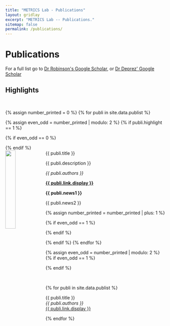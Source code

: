 ```yaml
---
title: "METRICS Lab - Publications"
layout: gridlay
excerpt: "METRICS Lab -- Publications."
sitemap: false
permalink: /publications/
---
```



# Publications
For a full list go to [Dr Robinson's Google Scholar](https://scholar.google.co.uk/citations?user=WXAAOb0AAAAJ&hl=en), or [Dr Deprez' Google Scholar](https://scholar.google.co.uk/citations?user=qtojUaIAAAAJ&hl=en)
<br>
## Highlights
<br>


{% assign number_printed = 0 %}
{% for publi in site.data.publist %}

{% assign even_odd = number_printed | modulo: 2 %}
{% if publi.highlight == 1 %}

{% if even_odd == 0 %}
<div class="row">
{% endif %}

<div class="col-sm-6 clearfix">
 <div class="well" style="text-align:justify">
  <img src="{{ site.url }}{{ site.baseurl }}/images/pubpic/{{ publi.image }}" class="img-responsive" width="25%" style="float: left" />
  <pubtit>{{ publi.title }}</pubtit>
  <p>{{ publi.description }}</p>
  <p><em>{{ publi.authors }}</em></p>
  <p><strong><a href="{{ publi.link.url }}">{{ publi.link.display }}</a></strong></p>
  <p class="text-danger"><strong> {{ publi.news1 }}</strong></p>
  <p> {{ publi.news2 }}</p>
 </div>
</div>

{% assign number_printed = number_printed | plus: 1 %}

{% if even_odd == 1 %}
</div>
{% endif %}

{% endif %}
{% endfor %}

{% assign even_odd = number_printed | modulo: 2 %}
{% if even_odd == 1 %}
</div>
{% endif %}

<p> &nbsp; </p>


{% for publi in site.data.publist %}

  {{ publi.title }} <br />
  <em>{{ publi.authors }} </em><br /><a href="{{ publi.link.url }}">{{ publi.link.display }}</a>

{% endfor %}
